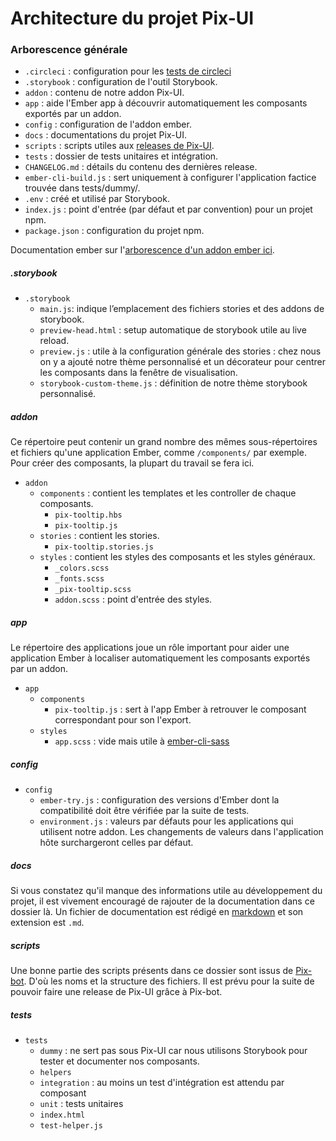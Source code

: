 Architecture du projet Pix-UI
==============================================================================

### Arborescence générale

- `.circleci` : configuration pour les [tests de circleci](https://app.circleci.com/pipelines/github/1024pix/pix-ui)
- `.storybook` : configuration de l'outil Storybook.
- `addon` : contenu de notre addon Pix-UI.
- `app` : aide l'Ember app à découvrir automatiquement les composants exportés par un addon.
- `config` : configuration de l'addon ember.
- `docs` : documentations du projet Pix-UI.
- `scripts` : scripts utiles aux [releases de Pix-UI](make-a-release.md).
- `tests` : dossier de tests unitaires et intégration.
- `CHANGELOG.md` : détails du contenu des dernières release.
- `ember-cli-build.js` : sert uniquement à configurer l'application factice trouvée dans tests/dummy/.
- `.env` : créé et utilisé par Storybook.
- `index.js` : point d'entrée (par défaut et par convention) pour un projet npm.
- `package.json` : configuration du projet npm.

Documentation ember sur l'[arborescence d'un addon ember ici](https://cli.emberjs.com/release/writing-addons/).

##### .storybook

- `.storybook` 
  - `main.js`: indique l’emplacement des fichiers stories et des addons de storybook.
  - `preview-head.html` : setup automatique de storybook utile au live reload.
  - `preview.js` : utile à la configuration générale des stories : chez nous on y a ajouté notre thème personnalisé et un décorateur pour centrer les composants dans la fenêtre de visualisation.
  - `storybook-custom-theme.js` : définition de notre thème storybook personnalisé.

##### addon

Ce répertoire peut contenir un grand nombre des mêmes sous-répertoires et fichiers qu'une application Ember, comme `/components/` par exemple. Pour créer des composants, la plupart du travail se fera ici.

- `addon` 
  - `components` : contient les templates et les controller de chaque composants.
    - `pix-tooltip.hbs`
    - `pix-tooltip.js`
  - `stories` : contient les stories.
    - `pix-tooltip.stories.js`
  - `styles` : contient les styles des composants et les styles généraux.
    - `_colors.scss`
    - `_fonts.scss`
    - `_pix-tooltip.scss`
    - `addon.scss` : point d'entrée des styles.

##### app

Le répertoire des applications joue un rôle important pour aider une application Ember à localiser automatiquement les composants exportés par un addon.

- `app`
  - `components`
    - `pix-tooltip.js` : sert à l'app Ember à retrouver le composant correspondant pour son l'export.
  - `styles`
    - `app.scss` : vide mais utile à [ember-cli-sass](https://github.com/adopted-ember-addons/ember-cli-sass)

##### config

- `config`
  - `ember-try.js` : configuration des versions d'Ember dont la compatibilité doit être vérifiée par la suite de tests.
  - `environment.js` : valeurs par défauts pour les applications qui utilisent notre addon. Les changements de valeurs dans l'application hôte surchargeront celles par défaut.

##### docs

Si vous constatez qu'il manque des informations utile au développement du projet, il est vivement encouragé de rajouter de la documentation dans ce dossier là.
Un fichier de documentation est rédigé en [markdown](https://github.com/adam-p/markdown-here/wiki/Markdown-Cheatsheet) et son extension est `.md`.

##### scripts

Une bonne partie des scripts présents dans ce dossier sont issus de [Pix-bot](https://github.com/1024pix/pix-bot). D'où les noms et la structure des fichiers. 
Il est prévu pour la suite de pouvoir faire une release de Pix-UI grâce à Pix-bot.

##### tests

- `tests`
  - `dummy` : ne sert pas sous Pix-UI car nous utilisons Storybook pour tester et documenter nos composants.
  - `helpers`
  - `integration` : au moins un test d'intégration est attendu par composant
  - `unit` : tests unitaires
  - `index.html`
  - `test-helper.js` 

